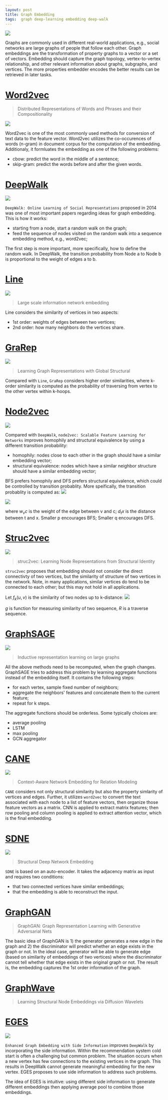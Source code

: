 ```yaml
---
layout: post
title: Graph Embedding
tags:  graph deep-learning embedding deep-walk
---
```


![](https://pic3.zhimg.com/80/v2-ad4da5b234e34bf4cf19aa1ea511d496_hd.jpg)

Graphs are commonly used in different real-world applications, e.g., social networks are large graphs of people that follow each other. Graph embeddings are the transformation of property graphs to a vector or a set of vectors. Embedding should capture the graph topology, vertex-to-vertex relationship, and other relevant information about graphs, subgraphs, and vertices. The more properties embedder encodes the better results can be retrieved in later tasks.

# [Word2vec](https://papers.nips.cc/paper/5021-distributed-representations-of-words-and-phrases-and-their-compositionality.pdf)

> Distributed Representations of Words and Phrases and their Compositionality

![](https://mmbiz.qpic.cn/mmbiz_png/75DkJnThACncQibziavhW1pibia4J3JPd3oNwHeAZNISrB1IvE70cbkNVuLsw3icUjG7O2D6uRKO10qNRExV0BIBBnA/640?wx_fmt=png&tp=webp&wxfrom=5&wx_lazy=1&wx_co=1)

Word2vec is one of the most commonly used methods for conversion of text data to the feature vector. Word2vec utilizes the co-occurences of words (n-gram) in document corpus for the computation of the embedding. Additionaly, it formluates the embedding as one of the following problems:
- cbow: predict the word in the middle of a sentence;
- skip-gram: predict the words before and after the given words.

# [DeepWalk](https://arxiv.org/abs/1403.6652)

![](https://pic3.zhimg.com/80/v2-6c548cc39af4400988d04ed1104bb3c2_hd.jpg)

`DeepWalk: Online Learning of Social Representations` proposed in 2014 was one of most important papers regarding ideas for graph embedding. This is how it works:
- starting from a node, start a random walk on the graph;
- feed the sequence of nodes visited on the random walk into a sequence embedding method, e.g., word2vec;

The first step is more important, more specifically, how to define the random walk. In DeepWalk, the transition probability from Node a to Node b is proportional to the weight of edges a to b.

# [Line](https://arxiv.org/abs/1503.03578)
![](https://mmbiz.qpic.cn/mmbiz_png/75DkJnThACncQibziavhW1pibia4J3JPd3oNiaFqibW2ufNBYZgOKTI0cYgQW9JxJp6FQxSiaWMZ0GQiapz4gd2xd5ibtYg/640?wx_fmt=png&tp=webp&wxfrom=5&wx_lazy=1&wx_co=1)

> Large scale information network embedding

Line considers the similarity of vertices in two aspects:
- 1st order: weights of edges between two vertices;
- 2nd order: how many neighbors do the vertices share.

# [GraRep](https://dl.acm.org/citation.cfm?id=2806512)
![](https://mmbiz.qpic.cn/mmbiz_png/75DkJnThACncQibziavhW1pibia4J3JPd3oN6VDH1HADNwtScAt901qX9ibiccWGTC3jUNNvrdLiaa8ZSX9uNwobF8ILQ/640?wx_fmt=png&tp=webp&wxfrom=5&wx_lazy=1&wx_co=1)

> Learning Graph Representations with Global Structural

Compared with `Line`, `GraRep` considers higher order similarities, where k-order similarity is computed as the probability of traversing from vertex to the other vertex within k-hoops.

# [Node2vec](https://cs.stanford.edu/~jure/pubs/node2vec-kdd16.pdf)

![](https://pic2.zhimg.com/80/v2-20a6b345cfe45706b43db91a78ee5b69_hd.jpg)

Compared with `DeepWalk`, `node2vec: Scalable Feature Learning for Networks` improves homophily and structural equivalence by using a different transition probability:
- homophily: nodes close to each other in the graph should have a similar embedding vector;
- structural equivalence: nodes which have a similar neighbor structure should have a similar embedding vector;

BFS prefers homophily and DFS prefers structural equivalence, which could be controlled by transition probablity. More speifically, the transition probablity is computed as:
![](https://pic2.zhimg.com/80/v2-61287731efe14d38a7084fa2f77ec3c1_hd.jpg)

![](https://pic2.zhimg.com/80/v2-481056c49b3619ff679fe10ee38c24c1_hd.jpg)

where $w_vc$ is the weight of the edge between v and c; $d_tx$ is the distance between t and x. Smaller p encourages BFS; Smaller q encourages DFS.

# [Struc2vec](https://arxiv.org/abs/1704.03165)

![](https://mmbiz.qpic.cn/mmbiz_png/75DkJnThACncQibziavhW1pibia4J3JPd3oNfHN92mdQ3ib8HeRpeNO6wxrkT0uxkdHWYRgBr5pZVibw8Pv22QuQOtEg/640?wx_fmt=png&tp=webp&wxfrom=5&wx_lazy=1&wx_co=1) 
> struc2vec: Learning Node Representations from Structural Identity

`struc2vec` proposes that embedding should not consider the direct connectivty of two vertices, but the similarity of structure of two vertices in the network. Note, in many applications, similar vertices do tend to be connected to each other; but this may not hold in all applications.

Let $f_k(u,v)$ is the similarity of two nodes up to k-distance:
![](https://mmbiz.qpic.cn/mmbiz_png/75DkJnThACncQibziavhW1pibia4J3JPd3oNuEAQpuwh4Ehz28j1qyNhqO6rEqAPWhbluRucibicbTlO2eHfW83sAoFw/640?wx_fmt=png&tp=webp&wxfrom=5&wx_lazy=1&wx_co=1)

$g$ is function for measuring similarity of two sequence, $R$ is a traverse sequence.

# [GraphSAGE](https://papers.nips.cc/paper/6703-inductive-representation-learning-on-large-graphs.pdf)

![](https://mmbiz.qpic.cn/mmbiz_png/75DkJnThACncQibziavhW1pibia4J3JPd3oN6HRKoZ044Bp3r7qyLuJ0zwYhkN0UDI5QOH7Ukh5ic2pl4gou7BPf7RQ/640?wx_fmt=png&tp=webp&wxfrom=5&wx_lazy=1&wx_co=1)

> Inductive representation learning on large graphs

All the above methods need to be recomputed, when the graph changes. GraphSAGE tries to address this problem by learning aggregate functions instead of the embedding itself. It contains the following steps:
- for each vertex, sample fixed number of neighbors;
- aggregate the neighbors' features and concatenate them to the current feature;
- repeat for k steps.

The aggregate functions should be orderless. Some typically choices are:
- average pooling
- LSTM 
- max pooling
- GCN aggregator

# [CANE](http://nlp.csai.tsinghua.edu.cn/~lzy/publications/acl2017_cane.pdf)
![](https://mmbiz.qpic.cn/mmbiz_jpg/75DkJnThACncQibziavhW1pibia4J3JPd3oNZFed0SKdIiccsv2wAHJYbPqPHR9NLwoSvrUooTm5bMXqsd6qhmahfug/640?wx_fmt=jpeg&tp=webp&wxfrom=5&wx_lazy=1&wx_co=1)
> Context-Aware Network Embedding for Relation Modeling

`CANE` considers not only structural similarity but also the property simlarity of vertices and edges. Further, it utilizes `word2vec` to convert the text associated with each node to a list of feature vectors, then organize those feature vectors as a matrix. CNN is applied to extract matrix features; then row pooling and column pooling is applied to extract attention vector, which is the final embedding.

# [SDNE](https://www.kdd.org/kdd2016/papers/files/rfp0191-wangAemb.pdf)

![](https://mmbiz.qpic.cn/mmbiz_png/75DkJnThACncQibziavhW1pibia4J3JPd3oN3vac3zyZOHhtysZRM04jFNBpVoplBN6WkI7QITskOlTTl2fUkvUMiag/640?wx_fmt=png&tp=webp&wxfrom=5&wx_lazy=1&wx_co=1)
> Structural Deep Network Embedding

`SDNE` is based on an auto-encoder. It takes the adjacency matrix as input and requires two conditions:
- that two connected vertices have similar embeddings;
- that the embedding is able to reconstruct the input.

# [GraphGAN](https://arxiv.org/abs/1711.08267)

> GraphGAN: Graph Representation Learning with Generative Adversarial Nets

The basic idea of GraphGAN is 1) the generator generates a new edge in the graph and 2) the discriminator will predict whether an edge exists in the graph or not. In the ideal case, generator will be able to generate edge (based on similarity of embeddings of two vertices) where the discriminator cannot tell whether that edge exists in the original graph or not. The result is, the embedding captures the 1st order information of the graph.

# [GraphWave](https://arxiv.org/abs/1710.10321)

> Learning Structural Node Embeddings via Diffusion Wavelets

# [EGES](https://arxiv.org/pdf/1803.02349)

![](https://pic2.zhimg.com/80/v2-740642a04298d289d19cd4225d062b5d_hd.jpg)

`Enhanced Graph Embedding with Side Information` improves `DeepWalk` by incorporating the side information. Within the recommendation system cold start is often a challenging but common problem. The situation occurs when a new vertex has few connections to the existing vertices in the graph. This results in DeepWalk cannot generate meaningful embedding for the new vertex. EGES proposes to use side information to address such problems.

The idea of EGES is intuitive: using different side information to generate different embeddings then applying average pool to combine those embeddings.
